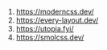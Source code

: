 1. https://moderncss.dev/
2. https://every-layout.dev/
3. https://utopia.fyi/
4. https://smolcss.dev/
